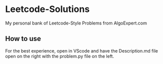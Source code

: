 # Leetcode-Solutions

My personal bank of Leetcode-Style Problems from AlgoExpert.com

## How to use

For the best experience, open in VScode and have the Description.md file open on the right with the problem.py file on the left.
